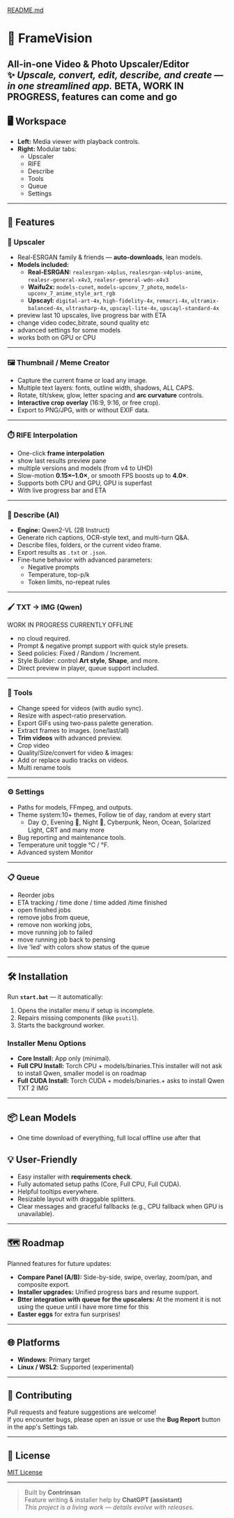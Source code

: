[README.md](https://github.com/user-attachments/files/22204351/README.md)
# 🌟 FrameVision
**All-in-one Video & Photo Upscaler/Editor**  
✨ *Upscale, convert, edit, describe, and create — in one streamlined app.*
BETA, WORK IN PROGRESS, features can come and go
---

## 🖥 Workspace
- **Left:** Media viewer with playback controls.
- **Right:** Modular tabs:
  - Upscaler
  - RIFE
  - Describe
  - Tools
  - Queue
  - Settings
---


## 🚀 Features

### 🧪 Upscaler
- Real-ESRGAN family & friends — **auto-downloads**, lean models.
- **Models included:**
  - **Real-ESRGAN:** `realesrgan-x4plus`, `realesrgan-x4plus-anime`,
    `realesr-general-x4v3`, `realesr-general-wdn-x4v3`
  - **Waifu2x:** `models-cunet`, `models-upconv_7_photo`, `models-upconv_7_anime_style_art_rgb`
  - **Upscayl:** `digital-art-4x`, `high-fidelity-4x`, `remacri-4x`,
    `ultramix-balanced-4x`, `ultrasharp-4x`, `upscayl-lite-4x`, `upscayl-standard-4x`
- preview last 10 upscales, live progress bar with ETA
- change video codec,bitrate, sound quality etc
- advanced settings for some models
- works both on GPU or CPU

---

### 🖼️ Thumbnail / Meme Creator
- Capture the current frame or load any image.
- Multiple text layers: fonts, outline width, shadows, ALL CAPS.
- Rotate, tilt/skew, glow, letter spacing and **arc curvature** controls.
- **Interactive crop overlay** (16:9, 9:16, or free crop).
- Export to PNG/JPG, with or without EXIF data.

---

### ⏱️ RIFE Interpolation
- One-click **frame interpolation** 
- show last results preview pane
- multiple versions and models (from v4 to UHD)
- Slow-motion **0.15×–1.0×**, or smooth FPS boosts up to **4.0×**.
- Supports both CPU and GPU, GPU is superfast
- With live progress bar and ETA

---

### 📝 Describe (AI)
- **Engine:** Qwen2-VL (2B Instruct)
- Generate rich captions, OCR-style text, and multi-turn Q&A.
- Describe files, folders, or the current video frame.
- Export results as `.txt` or `.json`.
- Fine-tune behavior with advanced parameters:
  - Negative prompts
  - Temperature, top-p/k
  - Token limits, no-repeat rules

---

### 🖌️ TXT → IMG (Qwen)
WORK IN PROGRESS CURRENTLY OFFLINE
- no cloud required.
- Prompt & negative prompt support with quick style presets.
- Seed policies: Fixed / Random / Increment.
- Style Builder: control **Art style**, **Shape**, and more.
- Direct preview in player, queue support included.
  
---

### 🧰 Tools
- Change speed for videos (with audio sync).
- Resize with aspect-ratio preservation.
- Export GIFs using two-pass palette generation.
- Extract frames to images. (one/last/all)
- **Trim videos** with advanced preview.
- Crop video 
- Quality/Size/convert for video & images:
- Add or replace audio tracks on videos.
- Multi rename tools

---

### ⚙️ Settings
- Paths for models, FFmpeg, and outputs.
- Theme system:10+ themes, Follow tie of day, random at every start
  - Day 🌞, Evening 🌆, Night 🌙, Cyberpunk, Neon, Ocean, Solarized Light, CRT and many more
- Bug reporting and maintenance tools.
- Temperature unit toggle °C / °F.
- Advanced system Monitor
---

### 📋 Queue
  - Reorder jobs
  - ETA tracking / time done / time added /time finished
  - open finished jobs
  - remove jobs from queue,
  - remove non working jobs,
  - move running job to failed
  - move running job back to pensing
  - live 'led' with colors show status of the queue

---

## 🛠 Installation
Run **`start.bat`** — it automatically:
1. Opens the installer menu if setup is incomplete.
2. Repairs missing components (like `psutil`).
3. Starts the background worker.

### Installer Menu Options
- **Core Install:** App only (minimal).
- **Full CPU Install:** Torch CPU + models/binaries.This installer will not ask to install Qwen, smaller model is on roadmap
- **Full CUDA Install:** Torch CUDA + models/binaries.+ asks to install Qwen TXT 2 IMG

---

## 📦 Lean Models
- One time download of everything, full local offline use after that

## 💡 User-Friendly
- Easy installer with **requirements check**.
- Fully automated setup paths (Core, Full CPU, Full CUDA).
- Helpful tooltips everywhere.
- Resizable layout with draggable splitters.
- Clear messages and graceful fallbacks (e.g., CPU fallback when GPU is unavailable).

---

## 🗺 Roadmap
Planned features for future updates:
- **Compare Panel (A/B):** Side-by-side, swipe, overlay, zoom/pan, and composite export.
- **Installer upgrades:** Unified progress bars and resume support.
- **Btter integration with queue for the upscalers:** At the moment it is not using the queue until i have more time for this
- **Easter eggs** for extra fun surprises!

---

## 🌐 Platforms
- **Windows**: Primary target
- **Linux / WSL2**: Supported (experimental)

---

## 🤝 Contributing
Pull requests and feature suggestions are welcome!  
If you encounter bugs, please open an issue or use the **Bug Report** button in the app's Settings tab.

---

## 📜 License
[MIT License](LICENSE)

---

> Built by **Contrinsan**  
> Feature writing & installer help by **ChatGPT (assistant)**  
> *This project is a living work — details evolve with releases.*

